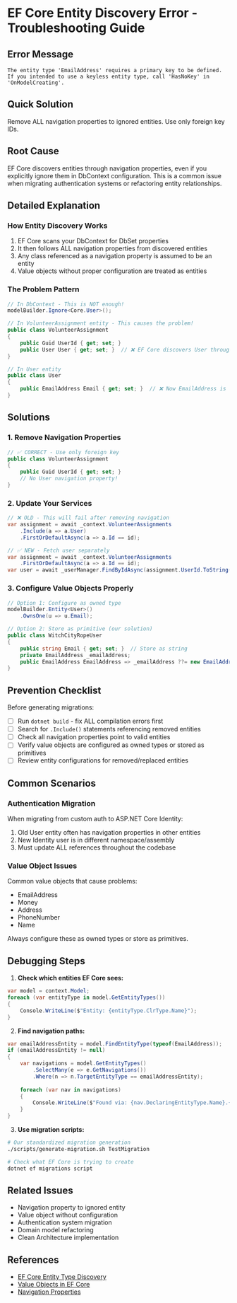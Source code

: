 # EF Core Entity Discovery Error - Troubleshooting Guide

## Error Message
```
The entity type 'EmailAddress' requires a primary key to be defined. If you intended to use a keyless entity type, call 'HasNoKey' in 'OnModelCreating'.
```

## Quick Solution
Remove ALL navigation properties to ignored entities. Use only foreign key IDs.

## Root Cause
EF Core discovers entities through navigation properties, even if you explicitly ignore them in DbContext configuration. This is a common issue when migrating authentication systems or refactoring entity relationships.

## Detailed Explanation

### How Entity Discovery Works
1. EF Core scans your DbContext for DbSet properties
2. It then follows ALL navigation properties from discovered entities
3. Any class referenced as a navigation property is assumed to be an entity
4. Value objects without proper configuration are treated as entities

### The Problem Pattern
```csharp
// In DbContext - This is NOT enough!
modelBuilder.Ignore<Core.User>();

// In VolunteerAssignment entity - This causes the problem!
public class VolunteerAssignment
{
    public Guid UserId { get; set; }
    public User User { get; set; }  // ❌ EF Core discovers User through this!
}

// In User entity
public class User
{
    public EmailAddress Email { get; set; }  // ❌ Now EmailAddress is discovered!
}
```

## Solutions

### 1. Remove Navigation Properties
```csharp
// ✅ CORRECT - Use only foreign key
public class VolunteerAssignment
{
    public Guid UserId { get; set; }
    // No User navigation property!
}
```

### 2. Update Your Services
```csharp
// ❌ OLD - This will fail after removing navigation
var assignment = await _context.VolunteerAssignments
    .Include(a => a.User)
    .FirstOrDefaultAsync(a => a.Id == id);

// ✅ NEW - Fetch user separately
var assignment = await _context.VolunteerAssignments
    .FirstOrDefaultAsync(a => a.Id == id);
var user = await _userManager.FindByIdAsync(assignment.UserId.ToString());
```

### 3. Configure Value Objects Properly
```csharp
// Option 1: Configure as owned type
modelBuilder.Entity<User>()
    .OwnsOne(u => u.Email);

// Option 2: Store as primitive (our solution)
public class WitchCityRopeUser
{
    public string Email { get; set; }  // Store as string
    private EmailAddress _emailAddress;
    public EmailAddress EmailAddress => _emailAddress ??= new EmailAddress(Email);
}
```

## Prevention Checklist

Before generating migrations:
- [ ] Run `dotnet build` - fix ALL compilation errors first
- [ ] Search for `.Include()` statements referencing removed entities
- [ ] Check all navigation properties point to valid entities
- [ ] Verify value objects are configured as owned types or stored as primitives
- [ ] Review entity configurations for removed/replaced entities

## Common Scenarios

### Authentication Migration
When migrating from custom auth to ASP.NET Core Identity:
1. Old User entity often has navigation properties in other entities
2. New Identity user is in different namespace/assembly
3. Must update ALL references throughout the codebase

### Value Object Issues
Common value objects that cause problems:
- EmailAddress
- Money
- Address
- PhoneNumber
- Name

Always configure these as owned types or store as primitives.

## Debugging Steps

1. **Check which entities EF Core sees:**
```csharp
var model = context.Model;
foreach (var entityType in model.GetEntityTypes())
{
    Console.WriteLine($"Entity: {entityType.ClrType.Name}");
}
```

2. **Find navigation paths:**
```csharp
var emailAddressEntity = model.FindEntityType(typeof(EmailAddress));
if (emailAddressEntity != null)
{
    var navigations = model.GetEntityTypes()
        .SelectMany(e => e.GetNavigations())
        .Where(n => n.TargetEntityType == emailAddressEntity);
    
    foreach (var nav in navigations)
    {
        Console.WriteLine($"Found via: {nav.DeclaringEntityType.Name}.{nav.Name}");
    }
}
```

3. **Use migration scripts:**
```bash
# Our standardized migration generation
./scripts/generate-migration.sh TestMigration

# Check what EF Core is trying to create
dotnet ef migrations script
```

## Related Issues
- Navigation property to ignored entity
- Value object without configuration
- Authentication system migration
- Domain model refactoring
- Clean Architecture implementation

## References
- [EF Core Entity Type Discovery](https://docs.microsoft.com/en-us/ef/core/modeling/entity-types)
- [Value Objects in EF Core](https://docs.microsoft.com/en-us/ef/core/modeling/owned-entities)
- [Navigation Properties](https://docs.microsoft.com/en-us/ef/core/modeling/relationships)
